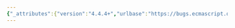 ```yaml
---
{"_attributes":{"version":"4.4.4+","urlbase":"https://bugs.ecmascript.org/","maintainer":"dherman@mozilla.com"},"bug":{"bug_id":1488,"creation_ts":"2013-05-15 00:58:00 -0700","short_desc":"section number anomalies","delta_ts":"2013-07-15 17:04:27 -0700","product":"Draft for 6th Edition","component":"editorial issue","version":"Rev 15: May 14, 2013 Draft","rep_platform":"All","op_sys":"All","bug_status":"RESOLVED","resolution":"FIXED","priority":"Normal","bug_severity":"normal","everconfirmed":true,"reporter":{"uid":"jmdyck","name":"Michael Dyck"},"assigned_to":{"uid":"allen","name":"Allen Wirfs-Brock"},"long_desc":[{"commentid":4016,"comment_count":0,"who":{"uid":"jmdyck","name":"Michael Dyck"},"bug_when":"2013-05-15 00:58:45 -0700","thetext":"There are two (consecutive) sections numbered 8.3.15.7:\n    FunctionCreate Abstract Operation\n    GeneratorFunctionCreate Abstract Operation\n\n---\n\nConsecutive sections:\n    15.2.3.18 Object.mixin ( target, source )\n    15.2.3.2  Object.setPrototypeOf ( O, proto )\n    15.2.4    Properties of the Object Prototype Object\nThis 15.2.3.2 should presumably be 15.2.3.19.\n\n---\n\nConsecutive sections:\n    15.8.2.33 Math.imul(x, y)\n    15.7.4.8  Math. imul ()\n    15.9      Date Objects\nI think the 15.7.4.8 header should just be deleted.\n\n---\n\nConsecutive sections:\n    15.19.3.4 GeneratorFunction Instances\n    15.3.4.1  length\n    15.3.4.2  prototype\n    15.19.4   Generator Objects\nFor the middle two, insert a '.19' before the '.3'.\n\n---\n\nConsecutive sections:\n    15.19.4     Generator Objects\n    15.19.4.2   Properties of Generator Prototype\n    15.19.4.2.1 Generator.prototype.constructor\n    15.19.4.2.3 Generator.prototype.next ( value )\n    15.19.4.2.4 Generator.prototype.throw ( exception )\n    15.19.4.2.5 Generator.prototype [ @@toStringTag ]\n    15.19.4.2   Properties of Generator Instances\n    15.19.4.2.1 @@iterator\n    15.19.4.3   Iteration Related Abstract Operations\nI'm guessing the first five 15.19.4.2* should be 15.19.4.1*."},{"commentid":4226,"comment_count":1,"who":{"uid":"allen","name":"Allen Wirfs-Brock"},"bug_when":"2013-06-17 17:01:11 -0700","thetext":"fixed in rev 16 editor's draft"},{"commentid":4514,"comment_count":2,"who":{"uid":"allen","name":"Allen Wirfs-Brock"},"bug_when":"2013-07-15 17:04:27 -0700","thetext":"fixed in rev16 draft.  July 15, 2013"}]}}
---
```

